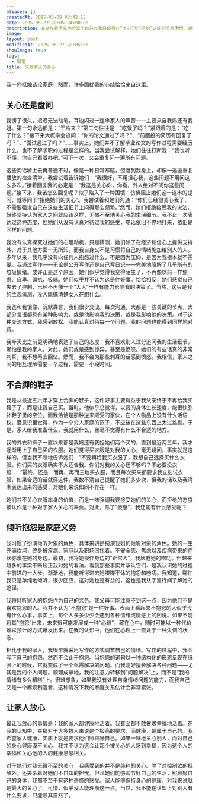```yaml
---
aliases: []
createdAt: 2025-05-09 08:42:15
date: 2025-05-27T22:05:04+08:00
description: 本文作者坦率地分享了自己与家庭成员在“关心”与“控制”之间的关系困境。通过具体的生活细节和情感反应，剖析了家人看似关怀实则忽视个人边界的行为模式，包括反复询问生活进展、代为购置私人物品、情绪依附等问题。作者表达了对个人空间、情绪表达和自主选择的尊重诉求，同时指出自己通过写作处理情绪、维系家庭关系的方式。文章最终强调，相较于过度干涉的关心，更希望家人能够保持身心健康，这才是真正让人安心的家庭状态。
image: 
layout: post
modifiedAt: 2025-05-27 22:05:50
showImage: true
tags:
  - 随笔
title: 来自家人的关心
---
```


我一向抵触谈论家庭，然而，许多困扰我的心结恰恰来自这里。

## 关心还是盘问

我愣了很久，迟迟无法动笔，耳边闪过一连串家人的声音——主要来自我妈还有我姐。第一句永远都是：“干啥来？”第二句往往是：“吃饭了吗？”紧跟着的是：“吃了什么？”接下来大概率会追问：“你的论文通过了吗？”、“前面投的简历有回复了吗？”、“面试通过了吗？”……事实上，她们并不了解毕业论文的写作过程需要经历什么，也不了解求职的过程是怎样的。当我尝试解释，她们往往打断我：“我也听不懂，你自己看着办吧。”可下一次，又会重复问一遍所有问题。

这些问话听上去再普通不过，像是一种日常寒暄，但落到我身上，却像一遍遍重复播放的检查清单。我尝试着告诉她们：“我很好，不用担心我，这些问题不用问这么多次。”接着回复我的必定是：“我这是关心你，你看，外人绝对不问你这些问题。”接下来，我该怎么回复呢？似乎陷入了一种困境：仿佛阻止她们这一连串的提问，就等同于“拒绝她们的关心”。我尝试着和她们沟通：“你们已经很关心我了，不需要强求自己在这些生活细节上问得那么频繁。”然而，她们拒绝接受我的说法，始终坚持认为家人之间就应该这样，无微不至地关心我的生活细节。我不止一次表达过这种态度，但她们从没有认真对待过我的感受，电话依旧不停地打来，依旧是同样的问题。

我没有认真探究过她们的心理动机，只是猜测，她们除了在经济和信心上提供支持外，对于其他方面一无所知。而我自身又不是习惯将自己的情绪施加给别人的人。多年以来，我几乎没有向任何人抱怨过什么，不是因为压抑，是因为我根本就不需要。我通过写作——无论是公开写作还是自己写日记——完美地降解了几乎所有的垃圾情绪。或许正是这个原因，她们似乎觉得我变得陌生了，不再像以前一样焦虑、自卑、偏执、极端。她们似乎并不认为这是件好事。恰恰相反，她们感觉自己失去了控制，已经不再像一个“大人”一样有能力影响我的决策了。当然，这只是我的主观猜测，没人能搞清楚女人在想什么。

我爸和我很像，沉默寡言，我们很少交流。每次沟通，大都是一些关键的节点，大部分言语都具有某种影响力，或是他影响我的决策，或是我影响他的决策。对于这种交流方式，我感到放松。我能认真对待每一个问题，我的问题也能得到同样地对待。

我今天比之前更明确地表达了自己的态度：我不喜欢别人过分追问我的生活细节，哪怕是我的家人。对此，她们或是感到惊异，甚至是愤怒。她们的有些话真的非常刺耳，我不想再去回忆。然而，我不会为那些刺耳的话感到愤怒。我相信，家人之间的相互理解需要一个过程，需要一小段时间。

## 不合脚的鞋子

我是从最近五六年才穿上合脚的鞋子，这件好事主要得益于我父亲终于不再给我买鞋子了，而是让我自己买。当时，他似乎总觉得，以我的身体生长速度，能很快弥补鞋子里的空位。而我恰恰是那种逆来顺受的家伙，在个人物品上没有什么话语权。潜意识里觉得，作为一个穷人家庭的孩子，不应该在这些东西上太过挑剔。于是，家人给我准备什么，我就用什么，丝毫不觉得有什么不合适的地方。

我的外衣和裤子一直以来都是我妈还有我姐她们两个买的，直到最近两三年，我才逐渐用上了自己买的衣服。她们觉得买衣服是对我的关心，毫无疑问，事实就是这样的。但当我不断地告诉她们：“不要再给我买衣服了，我想自己选择买什么衣服。你们买的衣服确实不太适合我。你们对我的关心还不够吗？不必要没衣服……”最终，还是一而再、再而三地买衣服，而且每次买来都要求我立刻试衣服，如果合适的话就穿这件。我数不清自己提醒了她们多少次，但我的话以及我清晰表达出来的感受，对她们来说如同不存在一样。

她们并不关心衣服本身的价值，而是一味强调我要接受她们的关心，而拒绝的态度被认作是一种对于家人关心的辜负。对此，除了“疲惫”，我还能有什么感受呢？

## 倾听抱怨是家庭义务

我习惯了扮演倾听对象的角色，具体来讲是扮演我姐的倾听对象的角色。她的一生充满坎坷，终身被疾病、家庭以及职场困扰着。不安全感、焦虑以及疾病带来的症状弥漫在她的身边。最初，我将她视作身边的“正常人”，我厌倦她的唠叨。但越来越多的事实不断矫正我对她的看法。看到那些事实并承认它们，是我认识她的过程中前进的一大步。渐渐地，我能听得进去她喋喋不休的抱怨和唠叨。我知道，哪怕我只是单纯地倾听，很少回应，这对她也是有益的，这也是我从字里行间了解她的途径。

我将倾听家人的抱怨作为自己的义务。我父母可能注意不到这一点，因为他们不是喜欢抱怨的人。我并不认为“不抱怨”是一件好事。表面上看起来不抱怨的人似乎没有什么心事，事实上，每个人多多少少会遇到各种情绪或情感上的困境。如果不能将其“抱怨”出来，未来很可能发展成一种“心结”，藏在心中，随时可能以一种代价难以预计的方式爆发出来。在我的认识中，他们在心理上一直处于一种失调的状态。

相比于我的家人，我很早就采用写作的方式调节自己的情绪。写作的过程中，我会写下自己的抱怨，然而不会止于抱怨。当抱怨的词句以一种结构化的形态呈现在纸张上的时候，它就变成了一个亟需解决的问题。而我刚好擅长解决各种问题——尤其是我的个人问题。顺理成章地，我的注意力转移到“问题解决”上，而不是“我的情绪有多么糟糕”上。很难想象，如果我没有处理自身情绪问题的能力，而我自己又是一个麻烦制造者，这种情况下我的家庭关系估计会非常紧张。

## 让家人放心

最让我放心的事情是：我的家人都健康地活着。我甚至都不敢奢求幸福地活着。在我的认知中，幸福对于大多数人来说是个极高的要求，而健康，是属于自己的。我希望家人健康，实质上就是要求他们照顾好自己。如果一味地关心别人，而对自己的身心健康漠不关心，我并不认为这会让那个被关心的人感到幸福，因为这个人的幸福和关心他的人的健康息息相关。

对于她们对我无微不至的关心，我感受到的并不是纯粹的关心。除了对控制欲的抵触外，还夹杂着对她们不自知的担忧。但凡她们能够调节好自己的生活，照顾好自己的身体，我都不至于有这种奇怪的感受。家人能够保持身心的健康，对我来说就是最大的关心了。可惜，似乎没人能理解这一点。当然，我不能在认知上对别人有什么要求，只能顺其自然了。
